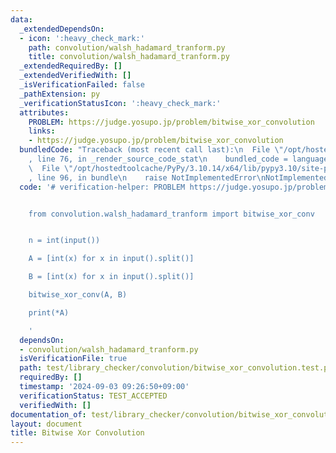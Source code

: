 ```yaml
---
data:
  _extendedDependsOn:
  - icon: ':heavy_check_mark:'
    path: convolution/walsh_hadamard_tranform.py
    title: convolution/walsh_hadamard_tranform.py
  _extendedRequiredBy: []
  _extendedVerifiedWith: []
  _isVerificationFailed: false
  _pathExtension: py
  _verificationStatusIcon: ':heavy_check_mark:'
  attributes:
    PROBLEM: https://judge.yosupo.jp/problem/bitwise_xor_convolution
    links:
    - https://judge.yosupo.jp/problem/bitwise_xor_convolution
  bundledCode: "Traceback (most recent call last):\n  File \"/opt/hostedtoolcache/PyPy/3.10.14/x64/lib/pypy3.10/site-packages/onlinejudge_verify/documentation/build.py\"\
    , line 76, in _render_source_code_stat\n    bundled_code = language.bundle(\n\
    \  File \"/opt/hostedtoolcache/PyPy/3.10.14/x64/lib/pypy3.10/site-packages/onlinejudge_verify/languages/python.py\"\
    , line 96, in bundle\n    raise NotImplementedError\nNotImplementedError\n"
  code: '# verification-helper: PROBLEM https://judge.yosupo.jp/problem/bitwise_xor_convolution


    from convolution.walsh_hadamard_tranform import bitwise_xor_conv


    n = int(input())

    A = [int(x) for x in input().split()]

    B = [int(x) for x in input().split()]

    bitwise_xor_conv(A, B)

    print(*A)

    '
  dependsOn:
  - convolution/walsh_hadamard_tranform.py
  isVerificationFile: true
  path: test/library_checker/convolution/bitwise_xor_convolution.test.py
  requiredBy: []
  timestamp: '2024-09-03 09:26:50+09:00'
  verificationStatus: TEST_ACCEPTED
  verifiedWith: []
documentation_of: test/library_checker/convolution/bitwise_xor_convolution.test.py
layout: document
title: Bitwise Xor Convolution
---
```

